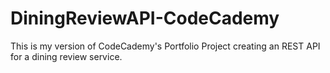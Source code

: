 # DiningReviewAPI-CodeCademy
This is my version of CodeCademy's Portfolio Project creating an REST API for a dining review service.
